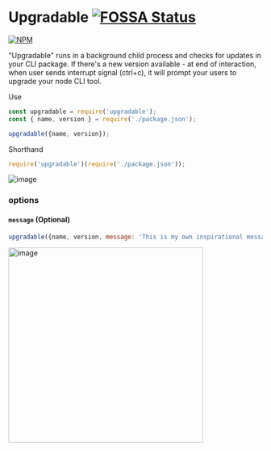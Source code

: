 # Upgradable [![FOSSA Status](https://app.fossa.io/api/projects/git%2Bgithub.com%2Fomrilotan%2Fupgradable.svg?type=shield)](https://app.fossa.io/projects/git%2Bgithub.com%2Fomrilotan%2Fupgradable?ref=badge_shield)

[![NPM](https://nodei.co/npm/upgradable.png)](https://nodei.co/npm/upgradable/)

"Upgradable" runs in a background child process and checks for updates in your CLI package.
If there's a new version available - at end of interaction, when user sends interrupt signal (ctrl+c), it will prompt your users to upgrade your node CLI tool.

Use
```js
const upgradable = require('upgradable');
const { name, version } = require('./package.json');

upgradable({name, version});
```

Shorthand
```js
require('upgradable')(require('./package.json'));
```

![image](https://user-images.githubusercontent.com/516342/36352483-6a5c780a-14c2-11e8-974d-9eebb0083e59.png)

### options

#### `message` (Optional)
```js
upgradable({name, version, message: 'This is my own inspirational message'});
```
<img width="386" alt="image" src="https://user-images.githubusercontent.com/516342/36252458-59387a00-124d-11e8-86f5-31d6eaf94f3d.png">

